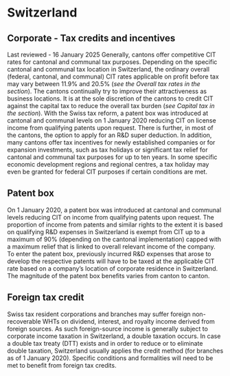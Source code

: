 # Switzerland
## Corporate - Tax credits and incentives
Last reviewed - 16 January 2025
Generally, cantons offer competitive CIT rates for cantonal and communal tax purposes. Depending on the specific cantonal and communal tax location in Switzerland, the ordinary overall (federal, cantonal, and communal) CIT rates applicable on profit before tax may vary between 11.9% and 20.5% (_see the Overall tax rates in the_ _section_). The cantons continually try to improve their attractiveness as business locations. It is at the sole discretion of the cantons to credit CIT against the capital tax to reduce the overall tax burden (_see Capital tax in the_ _section_). With the Swiss tax reform, a patent box was introduced at cantonal and communal levels on 1 January 2020 reducing CIT on license income from qualifying patents upon request. There is further, in most of the cantons, the option to apply for an R&D super deduction.
In addition, many cantons offer tax incentives for newly established companies or for expansion investments, such as tax holidays or significant tax relief for cantonal and communal tax purposes for up to ten years. In some specific economic development regions and regional centres, a tax holiday may even be granted for federal CIT purposes if certain conditions are met.
## Patent box
On 1 January 2020, a patent box was introduced at cantonal and communal levels reducing CIT on income from qualifying patents upon request. The proportion of income from patents and similar rights to the extent it is based on qualifying R&D expenses in Switzerland is exempt from CIT up to a maximum of 90% (depending on the cantonal implementation) capped with a maximum relief that is linked to overall relevant income of the company. To enter the patent box, previously incurred R&D expenses that arose to develop the respective patents will have to be taxed at the applicable CIT rate based on a company’s location of corporate residence in Switzerland. The magnitude of the patent box benefits varies from canton to canton.
## Foreign tax credit
Swiss tax resident corporations and branches may suffer foreign non-recoverable WHTs on dividend, interest, and royalty income derived from foreign sources. As such foreign-source income is generally subject to corporate income taxation in Switzerland, a double taxation occurs. In case a double tax treaty (DTT) exists and in order to reduce or to eliminate double taxation, Switzerland usually applies the credit method (for branches as of 1 January 2020). Specific conditions and formalities will need to be met to benefit from foreign tax credits.
